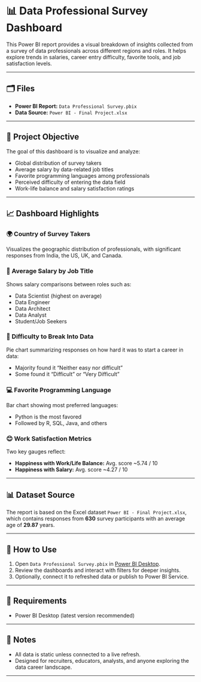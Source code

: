 
# 📊 Data Professional Survey Dashboard

This Power BI report provides a visual breakdown of insights collected from a survey of data professionals across different regions and roles. It helps explore trends in salaries, career entry difficulty, favorite tools, and job satisfaction levels.

---

## 🗂 Files

- **Power BI Report:** `Data Professional Survey.pbix`
- **Data Source:** `Power BI - Final Project.xlsx`

---

## 📌 Project Objective

The goal of this dashboard is to visualize and analyze:
- Global distribution of survey takers
- Average salary by data-related job titles
- Favorite programming languages among professionals
- Perceived difficulty of entering the data field
- Work-life balance and salary satisfaction ratings

---

## 📈 Dashboard Highlights

### 🌍 Country of Survey Takers
Visualizes the geographic distribution of professionals, with significant responses from India, the US, UK, and Canada.

### 💼 Average Salary by Job Title
Shows salary comparisons between roles such as:
- Data Scientist (highest on average)
- Data Engineer
- Data Architect
- Data Analyst
- Student/Job Seekers

### 🧠 Difficulty to Break Into Data
Pie chart summarizing responses on how hard it was to start a career in data:
- Majority found it “Neither easy nor difficult”
- Some found it “Difficult” or “Very Difficult”

### 💻 Favorite Programming Language
Bar chart showing most preferred languages:
- Python is the most favored
- Followed by R, SQL, Java, and others

### 😊 Work Satisfaction Metrics
Two key gauges reflect:
- **Happiness with Work/Life Balance:** Avg. score ~5.74 / 10
- **Happiness with Salary:** Avg. score ~4.27 / 10

---

## 📊 Dataset Source

The report is based on the Excel dataset `Power BI - Final Project.xlsx`, which contains responses from **630** survey participants with an average age of **29.87** years.

---

## 🚀 How to Use

1. Open `Data Professional Survey.pbix` in [Power BI Desktop](https://powerbi.microsoft.com/desktop/).
2. Review the dashboards and interact with filters for deeper insights.
3. Optionally, connect it to refreshed data or publish to Power BI Service.

---

## 🔧 Requirements

- Power BI Desktop (latest version recommended)

---

## 📝 Notes

- All data is static unless connected to a live refresh.
- Designed for recruiters, educators, analysts, and anyone exploring the data career landscape.

---
